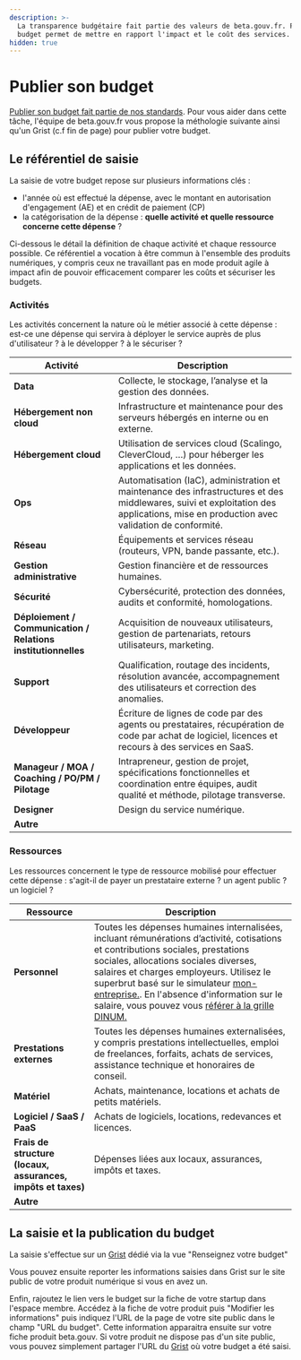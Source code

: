 ```yaml
---
description: >-
  La transparence budgétaire fait partie des valeurs de beta.gouv.fr. Publier le
  budget permet de mettre en rapport l'impact et le coût des services.
hidden: true
---
```


# Publier son budget

[Publier son budget fait partie de nos standards](https://github.com/betagouv/standards/blob/main/transparence/le-produit-communique-sur-son-budget.md). Pour vous aider dans cette tâche, l'équipe de beta.gouv.fr vous propose la méthologie suivante ainsi qu'un Grist (c.f fin de page) pour publier votre budget.

## Le référentiel de saisie

La saisie de votre budget repose sur plusieurs informations clés :

* l'année où est effectué la dépense, avec le montant en autorisation d'engagement (AE) et en crédit de paiement (CP)
* la catégorisation de la dépense : **quelle activité et quelle ressource concerne cette dépense** ?

Ci-dessous le détail la définition de chaque activité et chaque ressource possible. Ce référentiel a vocation à être commun à l'ensemble des produits numériques, y compris ceux ne travaillant pas en mode produit agile à impact afin de pouvoir efficacement comparer les coûts et sécuriser les budgets.

### Activités

Les activités concernent la nature où le métier associé à cette dépense : est-ce une dépense qui servira à déployer le service auprès de plus d'utilisateur ? à le développer ? à le sécuriser ?

| Activité | Description |
|---------------------------------------------------------------|---------------------------------------------------------------------------------------------------------------------------------------------------------------------------------------|
| **Data** | Collecte, le stockage, l’analyse et la gestion des données.  |
| **Hébergement non cloud** | Infrastructure et maintenance pour des serveurs hébergés en interne ou en externe.  |
| **Hébergement cloud** | Utilisation de services cloud (Scalingo, CleverCloud, …) pour héberger les applications et les données.  |
| **Ops** | Automatisation (IaC), administration et maintenance des infrastructures et des middlewares, suivi et exploitation des applications, mise en production avec validation de conformité. |
| **Réseau** | Équipements et services réseau (routeurs, VPN, bande passante, etc.).  |
| **Gestion administrative** | Gestion financière et de ressources humaines.  |
| **Sécurité** | Cybersécurité, protection des données, audits et conformité, homologations.  |
| **Déploiement / Communication / Relations institutionnelles** | Acquisition de nouveaux utilisateurs, gestion de partenariats, retours utilisateurs, marketing.  |
| **Support** | Qualification, routage des incidents, résolution avancée, accompagnement des utilisateurs et correction des anomalies.  |
| **Développeur** | Écriture de lignes de code par des agents ou prestataires, récupération de code par achat de logiciel, licences et recours à des services en SaaS.  |
| **Manageur / MOA / Coaching / PO/PM / Pilotage** | Intrapreneur, gestion de projet, spécifications fonctionnelles et coordination entre équipes, audit qualité et méthode, pilotage transverse.  |
| **Designer** | Design du service numérique.  |
| **Autre** | |

### Ressources

Les ressources concernent le type de ressource mobilisé pour effectuer cette dépense : s'agit-il de payer un prestataire externe ? un agent public ? un logiciel ?

| Ressource | Description |
|--------------------------------------------------------------|----------------------------------------------------------------------------------------------------------------------------------------------------------------------------------------------------------------------------------------------------------------------------------------------------------------------------------------------------------------------------------------------------------------------------------------------------------------------------------------------------------------------------------------------------------------------------------|
| **Personnel** | Toutes les dépenses humaines internalisées, incluant rémunérations d’activité, cotisations et contributions sociales, prestations sociales, allocations sociales diverses, salaires et charges employeurs. Utilisez le superbrut basé sur le simulateur [mon-entreprise.](https://mon-entreprise.urssaf.fr/simulateurs/salaire-brut-net). En l'absence d'information sur le salaire, vous pouvez vous [référer à la grille DINUM.](https://www.numerique.gouv.fr/uploads/Circulaire%20n%C2%B06434-SG%20du%203%20janvier%202024%20-%20r%C3%A9f%C3%A9rentiel%20num%C3%A9rique.pdf) |
| **Prestations externes** | Toutes les dépenses humaines externalisées, y compris prestations intellectuelles, emploi de freelances, forfaits, achats de services, assistance technique et honoraires de conseil.  |
| **Matériel** | Achats, maintenance, locations et achats de petits matériels.  |
| **Logiciel / SaaS / PaaS** | Achats de logiciels, locations, redevances et licences.  |
| **Frais de structure (locaux, assurances, impôts et taxes)** | Dépenses liées aux locaux, assurances, impôts et taxes.  |
| **Autre** | |

## La saisie et la publication du budget

La saisie s'effectue sur un [Grist](https://grist.numerique.gouv.fr/o/docs/fTjFnK7Bhvuo/Depenses-numeriques/p/1) dédié via la vue "Renseignez votre budget"

Vous pouvez ensuite reporter les informations saisies dans Grist sur le site public de votre produit numérique si vous en avez un.

Enfin, rajoutez le lien vers le budget sur la fiche de votre startup dans l'espace membre. Accédez à la fiche de votre produit puis "Modifier les informations" puis indiquez l'URL de la page de votre site public dans le champ "URL du budget". Cette information apparaitra ensuite sur votre fiche produit beta.gouv. Si votre produit ne dispose pas d'un site public, vous pouvez simplement partager l'URL du [Grist](https://grist.numerique.gouv.fr/o/docs/fTjFnK7Bhvuo/Depenses-numeriques/p/1) où votre budget a été saisi.
